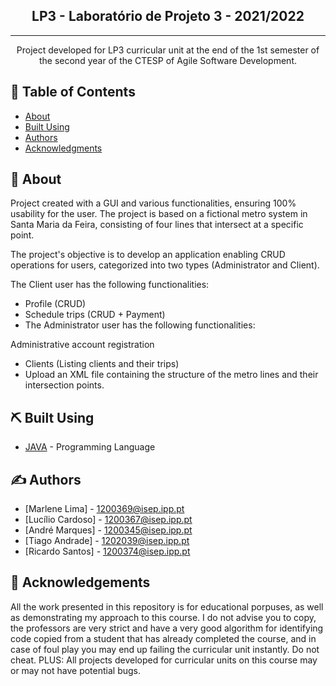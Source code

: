 <h2 align="center">LP3 - Laboratório de Projeto 3 - 2021/2022</h3>



---

<p align="center"> 
Project developed for LP3 curricular unit at the end of the 1st semester of the second year of the CTESP of Agile Software Development.

    
</p>

## 📝 Table of Contents

- [About](#about)
- [Built Using](#built_using)
- [Authors](#authors)
- [Acknowledgments](#acknowledgement)

## 🧐 About <a name = "about"></a>
Project created with a GUI and various functionalities, ensuring 100% usability for the user.
The project is based on a fictional metro system in Santa Maria da Feira, consisting of four lines that intersect at a specific point.

The project's objective is to develop an application enabling CRUD operations for users, categorized into two types (Administrator and Client).

The Client user has the following functionalities:

- Profile (CRUD)
- Schedule trips (CRUD + Payment)
- The Administrator user has the following functionalities:

Administrative account registration
- Clients (Listing clients and their trips)
- Upload an XML file containing the structure of the metro lines and their intersection points.


## ⛏️ Built Using <a name = "built_using"></a>

- [JAVA](https://www.java.com/) - Programming Language

## ✍️ Authors <a name = "authors"></a>

- [Marlene Lima] - 1200369@isep.ipp.pt
- [Lucílio Cardoso] - 1200367@isep.ipp.pt
- [André Marques] - 1200345@isep.ipp.pt
- [Tiago Andrade] - 1202039@isep.ipp.pt
- [Ricardo Santos] - 1200374@isep.ipp.pt


## 🎉 Acknowledgements <a name = "acknowledgement"></a>

All the work presented in this repository is for educational porpuses, as well as demonstrating my approach to this course. I do not advise you to copy, the professors are very strict and have a very good algorithm for identifying code copied from a student that has already completed the course, and in case of foul play you may end up failing the curricular unit instantly. Do not cheat. 
PLUS: All projects developed for curricular units on this course may or may not have potential bugs. 
